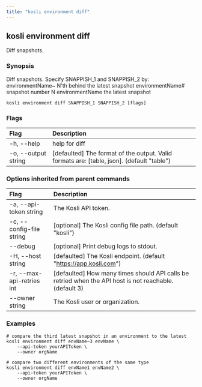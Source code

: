 ```yaml
---
title: "kosli environment diff"
---
```


## kosli environment diff

Diff snapshots.

### Synopsis

Diff snapshots.
Specify SNAPPISH_1 and SNAPPISH_2 by:
	environmentName~<N>  N'th behind the latest snapshot
	environmentName#<N>  snapshot number N
	environmentName      the latest snapshot

```shell
kosli environment diff SNAPPISH_1 SNAPPISH_2 [flags]
```

### Flags
| Flag | Description |
| :--- | :--- |
|    -h, --help  |  help for diff  |
|    -o, --output string  |  [defaulted] The format of the output. Valid formats are: [table, json]. (default "table")  |


### Options inherited from parent commands
| Flag | Description |
| :--- | :--- |
|    -a, --api-token string  |  The Kosli API token.  |
|    -c, --config-file string  |  [optional] The Kosli config file path. (default "kosli")  |
|        --debug  |  [optional] Print debug logs to stdout.  |
|    -H, --host string  |  [defaulted] The Kosli endpoint. (default "https://app.kosli.com")  |
|    -r, --max-api-retries int  |  [defaulted] How many times should API calls be retried when the API host is not reachable. (default 3)  |
|        --owner string  |  The Kosli user or organization.  |


### Examples

```shell
# compare the third latest snapshot in an environment to the latest
kosli environment diff envName~3 envName \
	--api-token yourAPIToken \
	--owner orgName
	
# compare two different environments of the same type
kosli environment diff envName1 envName2 \
	--api-token yourAPIToken \
	--owner orgName
```

